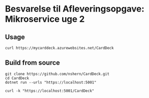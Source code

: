 # Besvarelse til Afleveringsopgave: Mikroservice uge 2 

## Usage
````
curl https://mycarddeck.azurewebsites.net/CardDeck
````

## Build from source
```
git clone https://github.com/nshern/CardDeck.git
cd CardDeck
dotnet run --urls "https://localhost:5001"
```

```
curl -k "https://localhost:5001/CardDeck"
```
